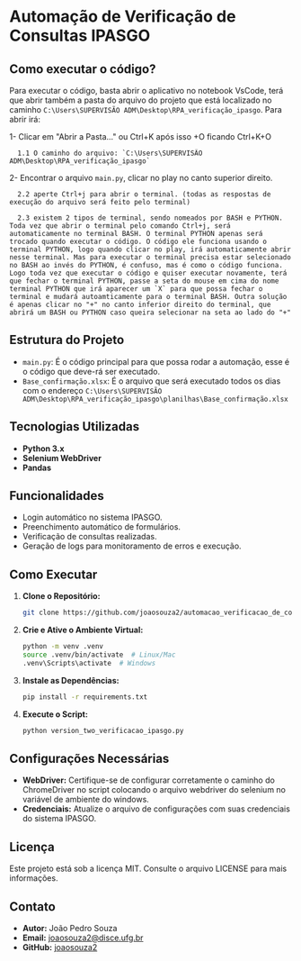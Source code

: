 
# Automação de Verificação de Consultas IPASGO

## Como executar o código?  

Para executar o código, basta abrir o aplicativo no notebook VsCode, terá que abrir também a pasta do arquivo do projeto que está localizado no caminho `C:\Users\SUPERVISÃO ADM\Desktop\RPA_verificação_ipasgo`. 
Para abrir irá: 

   1- Clicar em "Abrir a Pasta..." ou  Ctrl+K após isso +O ficando Ctrl+K+O

      1.1 O caminho do arquivo: `C:\Users\SUPERVISÃO ADM\Desktop\RPA_verificação_ipasgo`   


   2- Encontrar o arquivo `main.py`, clicar no play no canto superior direito. 

      2.2 aperte Ctrl+j para abrir o terminal. (todas as respostas de execução do arquivo será feito pelo terminal)

      2.3 existem 2 tipos de terminal, sendo nomeados por BASH e PYTHON. Toda vez que abrir o terminal pelo comando Ctrl+j, será automaticamente no terminal BASH. O terminal PYTHON apenas será trocado quando executar o código. O código ele funciona usando o terminal PYTHON, logo quando clicar no play, irá automaticamente abrir nesse terminal. Mas para executar o terminal precisa estar selecionado no BASH ao invés do PYTHON, é confuso, mas é como o código funciona. Logo toda vez que executar o código e quiser executar novamente, terá que fechar o terminal PYTHON, passe a seta do mouse em cima do nome terminal PYTHON que irá aparecer um `X` para que possa fechar o terminal e mudará autoamticamente para o terminal BASH. Outra solução é apenas clicar no "+" no canto inferior direito do terminal, que abrirá um BASH ou PYTHON caso queira selecionar na seta ao lado do "+"

      





## Estrutura do Projeto

- `main.py`: É o código principal para que possa rodar a automação, esse é o código que deve-rá ser executado.
- `Base_confirmação.xlsx`: É o arquivo que será executado todos os dias com o endereço `C:\Users\SUPERVISÃO ADM\Desktop\RPA_verificação_ipasgo\planilhas\Base_confirmação.xlsx`

## Tecnologias Utilizadas

- **Python 3.x**
- **Selenium WebDriver**
- **Pandas**

## Funcionalidades

- Login automático no sistema IPASGO.
- Preenchimento automático de formulários.
- Verificação de consultas realizadas.
- Geração de logs para monitoramento de erros e execução.

## Como Executar

1. **Clone o Repositório:**
   ```bash
   git clone https://github.com/joaosouza2/automacao_verificacao_de_consulta_ipasgo.git
   ```
2. **Crie e Ative o Ambiente Virtual:**
   ```bash
   python -m venv .venv
   source .venv/bin/activate  # Linux/Mac
   .venv\Scripts\activate  # Windows
   ```
3. **Instale as Dependências:**
   ```bash
   pip install -r requirements.txt
   ```
4. **Execute o Script:**
   ```bash
   python version_two_verificacao_ipasgo.py
   ```

## Configurações Necessárias

- **WebDriver:** Certifique-se de configurar corretamente o caminho do ChromeDriver no script colocando o arquivo webdriver do selenium no variável de ambiente do windows.
- **Credenciais:** Atualize o arquivo de configurações com suas credenciais do sistema IPASGO.

## Licença

Este projeto está sob a licença MIT. Consulte o arquivo LICENSE para mais informações.

## Contato

- **Autor:** João Pedro Souza
- **Email:** joaosouza2@disce.ufg.br
- **GitHub:** [joaosouza2](https://github.com/joaosouza2)
